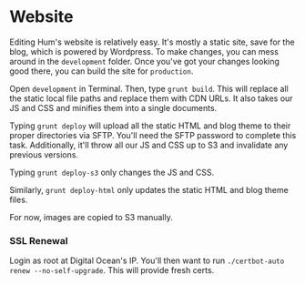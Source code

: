 Website
===========

Editing Hum's website is relatively easy. It's mostly a static site, save for the blog, which is powered by Wordpress. To make changes, you can mess around in the `development` folder. Once you've got your changes looking good there, you can build the site for `production`.

Open `development` in Terminal. Then, type `grunt build`. This will replace all the static local file paths and replace them with CDN URLs. It also takes our JS and CSS and minifies them into a single documents.

Typing `grunt deploy` will upload all the static HTML and blog theme to their proper directories via SFTP. You'll need the SFTP password to complete this task. Additionally, it'll throw all our JS and CSS up to S3 and invalidate any previous versions.

Typing `grunt deploy-s3` only changes the JS and CSS.

Similarly, `grunt deploy-html` only updates the static HTML and blog theme files.

For now, images are copied to S3 manually.

### SSL Renewal

Login as root at Digital Ocean's IP. You'll then want to run `./certbot-auto renew --no-self-upgrade`. This will provide fresh certs.
